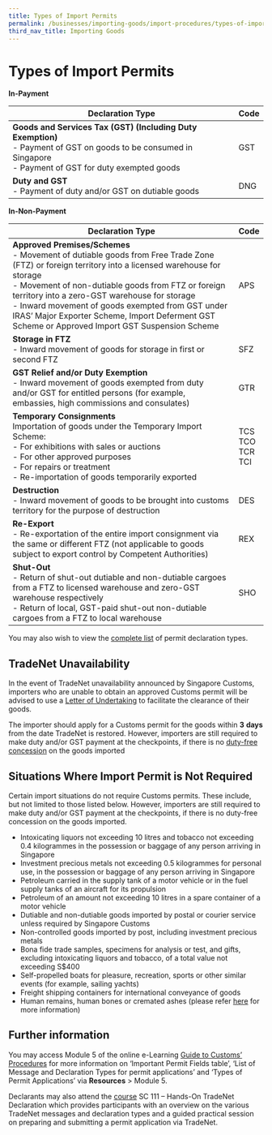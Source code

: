 ```yaml
---
title: Types of Import Permits
permalink: /businesses/importing-goods/import-procedures/types-of-import-permits
third_nav_title: Importing Goods
---
```


# Types of Import Permits

**In-Payment**

| Declaration Type | Code |  
|--|--|
| **Goods and Services Tax (GST) (Including Duty Exemption)** <br> -   Payment of GST on goods to be consumed in Singapore <br> -   Payment of GST for duty exempted goods | GST |
| **Duty and GST** <br> -   Payment of duty and/or GST on dutiable goods | DNG |  

**In-Non-Payment**

| Declaration Type | Code |  
|--|--|
| **Approved Premises/Schemes** <br> -   Movement of dutiable goods from Free Trade Zone (FTZ) or foreign territory into a licensed warehouse for storage <br> -   Movement of non-dutiable goods from FTZ or foreign territory into a zero-GST warehouse for storage <br> -   Inward movement of goods exempted from GST under IRAS’ Major Exporter Scheme, Import Deferment GST Scheme or Approved Import GST Suspension Scheme | APS |
| **Storage in FTZ** <br> -   Inward movement of goods for storage in first or second FTZ | SFZ |  
| **GST Relief and/or Duty Exemption** <br> -   Inward movement of goods exempted from duty and/or GST for entitled persons (for example, embassies, high commissions and consulates) | GTR |  
| **Temporary Consignments** <br> Importation of goods under the Temporary Import Scheme: <br> -   For exhibitions with sales or auctions <br> -   For other approved purposes <br> -   For repairs or treatment <br> -   Re-importation of goods temporarily exported | TCS<br>TCO<br>TCR<br>TCI | 
| **Destruction** <br> -   Inward movement of goods to be brought into customs territory for the purpose of destruction | DES | 
| **Re-Export** <br> -   Re-exportation of the entire import consignment via the same or different FTZ (not applicable to goods subject to export control by Competent Authorities) | REX | 
| **Shut-Out** <br> -   Return of shut-out dutiable and non-dutiable cargoes from a FTZ to licensed warehouse and zero-GST warehouse respectively <br> -   Return of local, GST-paid shut-out non-dutiable cargoes from a FTZ to local warehouse | SHO | 

You may also wish to view the  [complete list](https://www.customs.gov.sg/-/media/cus/files/business/importing-goods/import-procedures/types-of-import-permits/types-of-permit-applications.pdf?la=en&hash=C476AE7D5BE45EFD46EAC7838B7233B1540C041B)  of permit declaration types.

## TradeNet Unavailability

In the event of TradeNet unavailability announced by Singapore Customs, importers who are unable to obtain an approved Customs permit will be advised to use a [Letter of Undertaking](https://www.customs.gov.sg/-/media/cus/files/business/importing-goods/import-procedures/types-of-import-permits/lou-template-for-tn-unavailability-6aug15.docx?la=en&hash=2FC5CEF4EFC59B24B34204EF62011F8A7E5FBC8E) to facilitate the clearance of their goods.

The importer should apply for a Customs permit for the goods within **3** **days** from the date TradeNet is restored. However, importers are still required to make duty and/or GST payment at the checkpoints, if there is no [duty-free concession](https://singapore-customs-staging.netlify.com/individuals/0a1-duty-free-concession-and-gst-relief) on the goods imported

## Situations Where Import Permit is Not Required

Certain import situations do not require Customs permits. These include, but not limited to those listed below. However, importers are still required to make duty and/or GST payment at the checkpoints, if there is no duty-free concession on the goods imported.

-   Intoxicating liquors not exceeding 10 litres and tobacco not exceeding 0.4 kilogrammes in the possession or baggage of any person arriving in Singapore
-   Investment precious metals not exceeding 0.5 kilogrammes for personal use, in the possession or baggage of any person arriving in Singapore
-   Petroleum carried in the supply tank of a motor vehicle or in the fuel supply tanks of an aircraft for its propulsion
-   Petroleum of an amount not exceeding 10 litres in a spare container of a motor vehicle
-   Dutiable and non-dutiable goods imported by postal or courier service unless required by Singapore Customs
-   Non-controlled goods imported by post, including investment precious metals
-   Bona fide trade samples, specimens for analysis or test, and gifts, excluding intoxicating liquors and tobacco, of a total value not exceeding S$400
-   Self-propelled boats for pleasure, recreation, sports or other similar events (for example, sailing yachts)
-   Freight shipping containers for international conveyance of goods
-   Human remains, human bones or cremated ashes (please refer [here](https://singapore-customs-staging.netlify.com/individuals/transfer-of-remains-for-cremation-or-burial/) for more information)

## Further information

You may access Module 5 of the online e-Learning [Guide to Customs’ Procedures](https://www.customs.gov.sg/-/media/cus/files/e-learning/main.html) for more information on ‘Important Permit Fields table’, ‘List of Message and Declaration Types for permit applications’ and ‘Types of Permit Applications’ via **Resources** > Module 5.

Declarants may also attend the [course](https://singapore-customs-staging.netlify.com/businesses/resources/courses-and-events) SC 111 – Hands-On TradeNet Declaration which provides participants with an overview on the various TradeNet messages and declaration types and a guided practical session on preparing and submitting a permit application via TradeNet.
